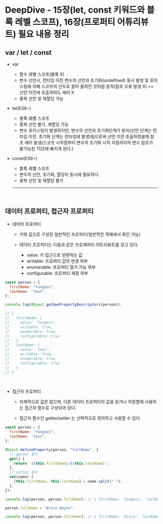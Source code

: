 # DeepDive - 15장(let, const 키워드와 블록 레벨 스코프), 16장(프로퍼티 어튜리뷰트) 필요 내용 정리

## var / let / const

- var

  - 함수 레벨 스코프(블록 X)
  - 변수 선언시, 런타임 이전 변수의 선언과 초기화(undefined) 동시 발생 및 호이스팅에 의해 스코프의 선두로 끌어 올려진 것처럼 동작(참조 오류 발생 X) => 선언 이전에 호출하여도 에러 X
  - 중복 선언 및 재할당 가능

- let(ES6~)

  - 블록 레벨 스코프
  - 중복 선언 불가, 재할당 가능
  - 변수 호이스팅이 발생하지만, 변수의 선언과 초기화단계가 분리(선언 단계는 런타임 이전, 초기화 단계는 런타임에 발생)됨으로써 선언 이전 호출하였을때 참조 에러 발생(스코프 시작점부터 변수의 초기화 시작 지점까지의 변수 참조가 불가능한 TDZ에 빠지게 된다.)

- const(ES6~)

  - 블록 레벨 스코프
  - 변수의 선언, 초기화, 할당이 동시에 필요하다.
  - 중복 선언 및 재할당 불가

  ***

  <br/>

## 데이터 프로퍼티, 접근자 프로퍼티

- 데이터 프로퍼티

  - 키와 값으로 구성된 일반적인 프로퍼티(일반적인 객체에서 확인 가능)

  - 데이터 프로퍼티는 다음과 같은 프로제퍼티 어트리뷰트를 갖고 있다.

    - value: 키 접근으로 반환하는 값
    - writable: 프로퍼티 값의 변경 여부
    - enumerable: 프로퍼티 열거 가능 여부
    - configurable: 프로퍼티 재정 여부

```javascript
const person = {
  firstName: "Yongmin",
  lastName: "Jeon",
};

console.log(Object.getOwnPropertyDescriptors(person));

// {
//   firstName: {
//     value: 'Yongmin',
//     writable: true,
//     enumerable: true,
//     configurable: true
//   },
//   lastName: {
//     value: 'Jeon',
//     writable: true,
//     enumerable: true,
//     configurable: true
//   }
// }
```

<br/>

- 접근자 프로퍼티

  - 자체적으로 값은 없으며, 다른 데이터 프로퍼티의 값을 읽거나 저장할때 사용하는 접근자 함수로 구성되어 있다.

  - 접근자 함수인 getter/setter 는 선택적으로 정의하고 사용할 수 있다.

```javascript
const person = {
  firstName: "Yongmin",
  lastName: "Jeon",
};

Object.defineProperty(person, "fullName", {
  // getter 함수
  get() {
    return `${this.firstName}/${this.lastName}`;
  },
  // setter 함수
  set(name) {
    [this.firstName, this.lastName] = name.split(" ");
  },
});

console.log(person, person.fullName); // { firstName: 'Yongmin', lastName: 'Jeon' }, 'Yongmin/Jeon'

person.fullName = "Bruce Wayne";

console.log(person, person.fullName); // { firstName: 'Bruce', lastName: 'Wayne' }, 'Bruce/Wayne'
```
